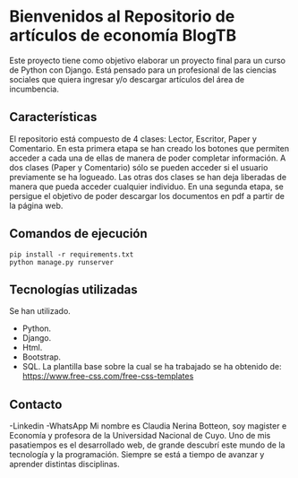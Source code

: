 # Bienvenidos al Repositorio de artículos de economía BlogTB
Este proyecto tiene como objetivo elaborar un proyecto final para un curso de Python con Django.
Está pensado para un profesional de las ciencias sociales que quiera ingresar y/o descargar artículos del área de incumbencia.  
## Características
El repositorio está compuesto de 4 clases: Lector, Escritor, Paper y Comentario. En esta primera etapa se han creado los botones que permiten acceder a cada una de ellas de manera de poder completar información.
A dos clases (Paper y Comentario) sólo se pueden acceder si el usuario previamente se ha logueado. Las otras dos clases se han deja liberadas de manera que pueda acceder cualquier individuo.
En una segunda etapa, se persigue el objetivo de poder descargar los documentos en pdf a partir de la página web.

## Comandos de ejecución  
```
pip install -r requirements.txt
python manage.py runserver
```
## Tecnologías utilizadas
Se han utilizado.
* Python.
* Django.
* Html.
* Bootstrap.
* SQL.
La plantilla base sobre la cual se ha trabajado se ha obtenido de:
https://www.free-css.com/free-css-templates
## Contacto
-Linkedin -WhatsApp
Mi nombre es Claudia Nerina Botteon, soy magister e Economía y profesora de la Universidad Nacional de Cuyo.
Uno de mis pasatiempos es el desarrollado web, de grande descubrí este mundo de la tecnología y la programación. Siempre se está a tiempo de avanzar y aprender distintas disciplinas.

